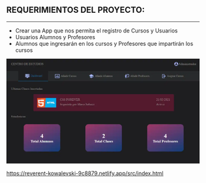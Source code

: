 ## REQUERIMIENTOS DEL PROYECTO:
---
+ Crear una App que nos permita el registro de Cursos y Usuarios
+ Usuarios Alumnos y Profesores
+ Alumnos que ingresarán en los cursos y Profesores que impartirán los cursos


![Imagen](./src/images/muestra.webp)


https://reverent-kowalevski-9c8879.netlify.app/src/index.html